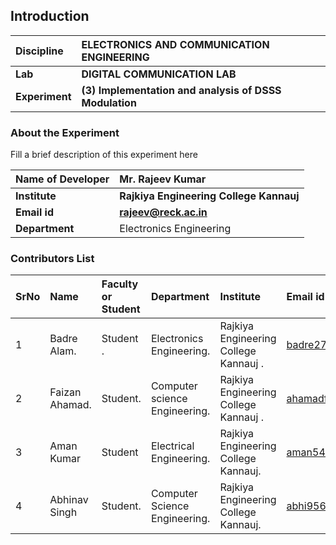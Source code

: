 ## Introduction


<b>Discipline | <b>ELECTRONICS AND COMMUNICATION ENGINEERING
:--|:--|
<b> Lab | <b> DIGITAL COMMUNICATION LAB
<b> Experiment|     <b> (3) Implementation and analysis of DSSS Modulation
### About the Experiment 

Fill a brief description of this experiment here

<b>Name of Developer | <b>Mr. Rajeev Kumar 
:--|:--|
<b> Institute | <b>  Rajkiya Engineering College Kannauj
<b> Email id|     <b>  rajeev@reck.ac.in
<b> Department |  	Electronics Engineering

### Contributors List

SrNo | Name | Faculty or Student | Department| Institute | Email id
:--|:--|:--|:--|:--|:--|
1 |Badre Alam.  |Student . |Electronics Engineering. |Rajkiya Engineering College Kannauj . | badre2753@gmail.com
2 | Faizan Ahamad. | Student. |Computer science Engineering.  |Rajkiya Engineering College Kannauj . | ahamadfaizan525@gmail.com
3|Aman Kumar|Student|	Electrical Engineering.|	Rajkiya Engineering College Kannauj.|aman548555@gmail.com
4|Abhinav Singh|	Student.|	Computer Science Engineering.|	Rajkiya Engineering College Kannauj.|	abhi9568singh@gmail.com
